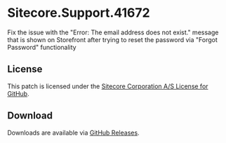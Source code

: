 # Sitecore.Support.41672
Fix the issue with the &quot;Error: The email address does not exist.&quot; message that is shown on Storefront after trying to reset the password via &quot;Forgot Password&quot; functionality

## License  
This patch is licensed under the [Sitecore Corporation A/S License for GitHub](https://github.com/sitecoresupport/Sitecore.Support.41672/blob/master/LICENSE).  

## Download  
Downloads are available via [GitHub Releases](https://github.com/sitecoresupport/Sitecore.Support.41672/releases).  
